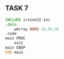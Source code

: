 ## TASK 7

```asm
INCLUDE irvine32.inc
.data
	wArray WORD 1h,2h,3h
.code
main PROC
	exit
main ENDP
END main
```
